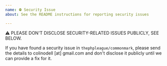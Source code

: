```yaml
---
name: ⛔ Security Issue
about: See the README instructions for reporting security issues

---
```


⚠ PLEASE DON'T DISCLOSE SECURITY-RELATED ISSUES PUBLICLY, SEE BELOW.

If you have found a security issue in `thephpleague/commonmark`, please send the details to
colinodell [at] gmail.com and don't disclose it publicly until we can provide a
fix for it.
